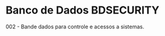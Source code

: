 <html>
 <body>
 <h1>Banco de Dados BDSECURITY</h1>
 <p>002 - Bande dados para controle e acessos a sistemas.</p>
 </body>
</html>
